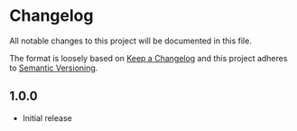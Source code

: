 # Changelog

All notable changes to this project will be documented in this file.

The format is loosely based on
[Keep a Changelog](https://keepachangelog.com/en/1.0.0/) and this project
adheres to [Semantic Versioning](https://semver.org/spec/v2.0.0.html).

## 1.0.0

- Initial release
